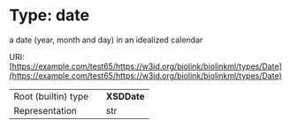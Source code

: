
# Type: date


a date (year, month and day) in an idealized calendar

URI: [https://example.com/test65/https://w3id.org/biolink/biolinkml/types/Date](https://example.com/test65/https://w3id.org/biolink/biolinkml/types/Date)

|  |  |  |
| --- | --- | --- |
| Root (builtin) type | | **XSDDate** |
| Representation | | str |
